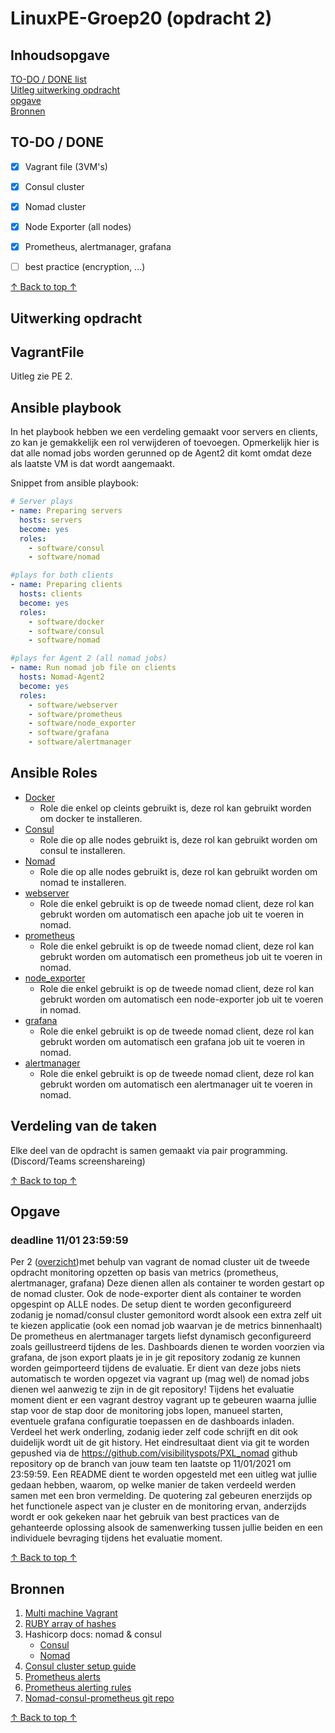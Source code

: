 # LinuxPE-Groep20 (opdracht 2)

## Inhoudsopgave
[TO-DO / DONE list](#to-do--done) <br/>
[Uitleg uitwerking opdracht](#Uitwerking-opdracht) <br/>
[opgave](#Opgave) <br/>
[Bronnen](#Bronnen) <br/>

## TO-DO / DONE

- [x] Vagrant file (3VM's)
- [x] Consul cluster
- [x] Nomad cluster
- [x] Node Exporter (all nodes)
- [x] Prometheus, alertmanager, grafana
- [ ] best practice (encryption, ...)


[↑ Back to top ↑](#Inhoudsopgave) 

## Uitwerking opdracht

## VagrantFile
Uitleg zie PE 2.

## Ansible playbook
In het playbook hebben we een verdeling gemaakt voor servers en clients, zo kan je gemakkelijk een rol verwijderen of toevoegen.
Opmerkelijk hier is dat alle nomad jobs worden gerunned op de Agent2 dit komt omdat deze als laatste VM is dat wordt aangemaakt.

Snippet from ansible playbook:

``` yaml
# Server plays
- name: Preparing servers
  hosts: servers
  become: yes
  roles:
    - software/consul
    - software/nomad

#plays for both clients
- name: Preparing clients
  hosts: clients
  become: yes
  roles:
    - software/docker
    - software/consul
    - software/nomad

#plays for Agent 2 (all nomad jobs)
- name: Run nomad job file on clients
  hosts: Nomad-Agent2
  become: yes
  roles:
    - software/webserver
    - software/prometheus
    - software/node_exporter
    - software/grafana
    - software/alertmanager
```

## Ansible Roles
* [Docker](ansible/roles/software/docker)
    * Role die enkel op cleints gebruikt is, deze rol kan gebruikt worden om docker te installeren.
* [Consul](ansible/roles/software/consul)
    * Role die op alle nodes gebruikt is, deze rol kan gebruikt worden om consul te installeren.
* [Nomad](ansible/roles/software/nomad)
    * Role die op alle nodes gebruikt is, deze rol kan gebruikt worden om nomad te installeren.
* [webserver](ansible/roles/software/webserver)
    * Role die enkel gebruikt is op de tweede nomad client, deze rol kan gebrukt worden om automatisch een apache job uit te voeren in nomad.
* [prometheus](ansible/roles/software/prometheus)
    * Role die enkel gebruikt is op de tweede nomad client, deze rol kan gebrukt worden om automatisch een prometheus job uit te voeren in nomad.
* [node_exporter](ansible/roles/software/node_exporter)
    * Role die enkel gebruikt is op de tweede nomad client, deze rol kan gebrukt worden om automatisch een node-exporter job uit te voeren in nomad.
* [grafana](ansible/roles/software/grafana)
    * Role die enkel gebruikt is op de tweede nomad client, deze rol kan gebrukt worden om automatisch een grafana job uit te voeren in nomad.
* [alertmanager](ansible/roles/software/alertmanager)
    * Role die enkel gebruikt is op de tweede nomad client, deze rol kan gebrukt worden om automatisch een alertmanager uit te voeren in nomad.

## Verdeling van de taken
Elke deel van de opdracht is samen gemaakt via pair programming. (Discord/Teams screenshareing)


[↑ Back to top ↑](#Inhoudsopgave) 

## Opgave 
### deadline 11/01 23:59:59

Per 2 ([overzicht](https://docs.google.com/spreadsheets/d/1Q69y0qAsR0N5FGCZiHLzsOxO48YiUsMZfEyjJGxvy-g/edit#gid=0))met behulp van vagrant de nomad cluster uit de tweede opdracht monitoring opzetten op basis van metrics (prometheus, alertmanager, grafana)
Deze dienen allen als container te worden gestart op de nomad cluster. Ook de node-exporter dient als container te worden opgespint op ALLE nodes.
De setup dient te worden geconfigureerd zodanig je nomad/consul cluster gemonitord wordt alsook een extra zelf uit te kiezen applicatie (ook een nomad job waarvan je de metrics binnenhaalt)
De prometheus en alertmanager targets liefst dynamisch geconfigureerd zoals geillustreerd tijdens de les. Dashboards dienen te worden voorzien via grafana, de json export plaats je in je git repository zodanig ze kunnen worden geimporteerd tijdens de evaluatie.
Er dient van deze jobs niets automatisch te worden opgezet via vagrant up (mag wel) de nomad jobs dienen wel aanwezig te zijn in de git repository!
Tijdens het evaluatie moment dient er een vagrant destroy vagrant up te gebeuren waarna jullie stap voor de stap door de monitoring jobs lopen, manueel starten, eventuele grafana configuratie toepassen en de dashboards inladen.
Verdeel het werk onderling, zodanig ieder zelf code schrijft en dit ook duidelijk wordt uit de git history.
Het eindresultaat dient via git te worden gepushed via de https://github.com/visibilityspots/PXL_nomad github repository op de branch van jouw team ten laatste op 11/01/2021 om 23:59:59.
Een README dient te worden opgesteld met een uitleg wat jullie gedaan hebben, waarom, op welke manier de taken verdeeld werden samen met een bron vermelding.
De quotering zal gebeuren enerzijds op het functionele aspect van je cluster en de monitoring ervan, anderzijds wordt er ook gekeken naar het gebruik van best practices van de gehanteerde oplossing alsook de samenwerking tussen jullie beiden en een individuele bevraging tijdens het evaluatie moment.

[↑ Back to top ↑](#Inhoudsopgave) 

## Bronnen 

1. [Multi machine Vagrant](https://www.vagrantup.com/docs/multi-machine)
2. [RUBY array of hashes](https://stackoverflow.com/questions/4826129/how-to-create-an-array-of-hashes-in-ruby)
3. Hashicorp docs: nomad & consul
    * [Consul](https://learn.hashicorp.com/tutorials/consul/deployment-guide)
    * [Nomad](https://learn.hashicorp.com/collections/nomad/get-started)
4. [Consul cluster setup guide](https://devopscube.com/setup-consul-cluster-guide/)
5. [Prometheus alerts](https://awesome-prometheus-alerts.grep.to/rules.html)
6. [Prometheus alerting rules](https://prometheus.io/docs/prometheus/latest/configuration/alerting_rules/)
7. [Nomad-consul-prometheus git repo](https://github.com/visibilityspots/nomad-consul-prometheus)

[↑ Back to top ↑](#Inhoudsopgave) 
